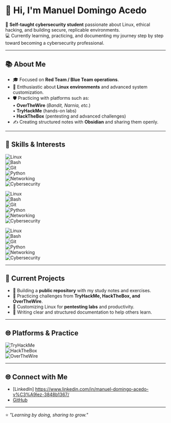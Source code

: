# 👋 Hi, I'm Manuel Domingo Acedo  

🔐 **Self-taught cybersecurity student** passionate about Linux, ethical hacking, and building secure, replicable environments.  
💻 Currently learning, practicing, and documenting my journey step by step toward becoming a cybersecurity professional.  

---

## 📚 About Me  
- 🎓 Focused on **Red Team / Blue Team operations**.  
- 🐧 Enthusiastic about **Linux environments** and advanced system customization.  
- 🛡️ Practicing with platforms such as:  
  • **OverTheWire** (*Bandit, Narnia, etc.*)  
  • **TryHackMe** (hands-on labs)  
  • **HackTheBox** (pentesting and advanced challenges)  
- ✍️ Creating structured notes with **Obsidian** and sharing them openly.  

---

## 🔑 Skills & Interests  


![Linux](https://img.shields.io/badge/Linux-1E90FF?logo=linux&logoColor=white&style=flat)  
![Bash](https://img.shields.io/badge/Bash-9FEF00?logo=gnubash&logoColor=black&style=flat)  
![Git](https://img.shields.io/badge/Git-F05032?logo=git&logoColor=white&style=flat)  
![Python](https://img.shields.io/badge/Python-3776AB?logo=python&logoColor=white&style=flat)  
![Networking](https://img.shields.io/badge/Networking-0078D7?logo=cisco&logoColor=white&style=flat)  
![Cybersecurity](https://img.shields.io/badge/Cybersecurity-FF0000?logo=protonvpn&logoColor=white&style=flat)  

![Linux](https://img.shields.io/badge/Linux-grey?logo=linux&logoColor=white&style=flat)  
![Bash](https://img.shields.io/badge/Bash-grey?logo=gnubash&logoColor=white&style=flat)  
![Git](https://img.shields.io/badge/Git-grey?logo=git&logoColor=white&style=flat)  
![Python](https://img.shields.io/badge/Python-grey?logo=python&logoColor=white&style=flat)  
![Networking](https://img.shields.io/badge/Networking-grey?logo=cisco&logoColor=white&style=flat)  
![Cybersecurity](https://img.shields.io/badge/Cybersecurity-grey?logo=shield&logoColor=white&style=flat)  

![Linux](https://img.shields.io/badge/Linux-Terminal-1E90FF?logo=linux&logoColor=white&style=flat-square)  
![Bash](https://img.shields.io/badge/Bash-Scripting-9FEF00?logo=gnubash&logoColor=black&style=flat-square)  
![Git](https://img.shields.io/badge/Git-Version%20Control-F05032?logo=git&logoColor=white&style=flat-square)  
![Python](https://img.shields.io/badge/Python-Scripting-3776AB?logo=python&logoColor=white&style=flat-square)  
![Networking](https://img.shields.io/badge/Networking-Cisco-0078D7?logo=cisco&logoColor=white&style=flat-square)  
![Cybersecurity](https://img.shields.io/badge/Cybersecurity-Defense%20%26%20Attack-FF0000?logo=shield&logoColor=white&style=flat-square)  


---

## 🚀 Current Projects  
- 📂 Building a **public repository** with my study notes and exercises.  
- 🧩 Practicing challenges from **TryHackMe, HackTheBox, and OverTheWire**.  
- 🔐 Customizing Linux for **pentesting labs** and productivity.  
- 📝 Writing clear and structured documentation to help others learn.  

---

## 🌐 Platforms & Practice  

![TryHackMe](https://img.shields.io/badge/TryHackMe-212C42?style=flat-square&logo=tryhackme&logoColor=white)  
![HackTheBox](https://img.shields.io/badge/HackTheBox-9FEF00?style=flat-square&logo=hackthebox&logoColor=black)  
![OverTheWire](https://img.shields.io/badge/OverTheWire-000000?style=flat-square&logo=gnu&logoColor=white)  

---

## 🌐 Connect with Me  
- [LinkedIn] https://www.linkedin.com/in/manuel-domingo-acedo-v%C3%A9lez-3848b1367/
- [GitHub](https://github.com/Redz-10111)  

---

⭐ *"Learning by doing, sharing to grow."*  
